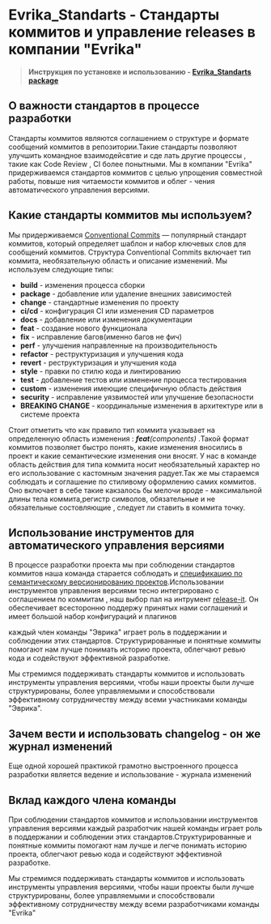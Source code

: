 # Evrika_Standarts - Стандарты коммитов и управление releases в компании "Evrika"

>  __Инструкция по установке и использованию - [Evrika_Standarts package](./MANUAL.md)__

## О важности стандартов в процессе разработки

Стандарты коммитов являются соглашением о структуре и формате сообщений коммитов в репозитории.Такие стандарты позволяют улучшить командное взаимодейсвтие и сде
лать другие процессы , такие как Code Review , CI более понытными. Мы в компании "Evrika" придерживаемся стандартов коммитов с целью упрощения совместной работы, повыше ния читаемости коммитов и облег - чения автоматического управления версиями.

## Какие стандарты коммитов мы используем?

Мы придерживаемся [Conventional Commits](https://www.conventionalcommits.org/ru/v1.0.0/) — популярный стандарт коммитов, который определяет шаблон и набор ключевых слов для сообщений коммитов. Структура Conventional Commits включает тип коммита, необязательную область и описание изменений. Мы используем следующие типы: 

+ __build__ - изменения процесса сборки
+ __package__ - добавление или удаление внешних зависимостей
+ __change__ - стандартные изменения по проекту
+ __ci/cd__ - конфигурация CI или изменения CD параметров
+ __docs__ - добавление или изменения документации
+ __feat__ - создание нового функционала
+ __fix__ - исправление багов(именно багов не фич)
+ __perf__ - улучшения направленные на производительность
+ __refactor__ - реструктуризация и улучшения кода
+ __revert__ - реструктуризация и улучшения кода
+ __style__ -  правки по стилю кода и линтированию
+ __test__ - добавление тестов или изменение процесса тестирования
+ __custom__ - изменения имеющие специфичную область действия
+ __security__ - исправление уязвимостей или улучшение безопасности
+ __BREAKING CHANGE__ - координальные изменения в архитектуре или в системе проекта

Стоит отметить что как правило тип коммита указывает на определенную область изменения : *__feat__(components)* .Такой формат коммитов позволяет быстро понять, какие изменения вносились в проект и какие семантические изменения они вносят. У нас в команде область действия для типа коммита носит необязательный характер но его использование с кастомным значения радует.Так же мы стараемся соблюдать и соглашение по стиливому оформлению самих коммитов. Оно включает в себе такие какзалось бы мелочи вроде - максимальной длины тела коммита,регистр символов, обязательные и не обязательные состовляющие , следует ли ставить в коммита точку.

## Использование инструментов для автоматического управления версиями

В процессе разработки проекта мы  при соблюдении стандартов коммитов наша команда старается соблюдать и [спецификацию по семантическому версионированию проектов](https://semver.org/lang/ru/spec/v2.0.0.html).Использовании инструментов управления версиями тесно интегрировано с соглашением по коммитам , наш выбор пал на интрумент [release-it](https://github.com/release-it/release-it/tree/main). Он обеспечивает всесторонню поддержу принятых нами соглашений и имеет большой набор конфигураций и плагинов 

каждый член команды "Эврика" играет роль в поддержании и соблюдении этих стандартов. Структурированные и понятные коммиты помогают нам лучше понимать историю проекта, облегчают ревью кода и содействуют эффективной разработке.

Мы стремимся поддерживать стандарты коммитов и использовать инструменты управления версиями, чтобы наши проекты были лучше структурированы, более управляемыми и способствовали эффективному сотрудничеству между всеми участниками команды "Эврика".

## Зачем вести и использовать changelog - он же журнал изменений

Еще одной хорошей практикой грамотно выстроенного процесса разработки является ведение и использование - журнала изменений

## Вклад каждого члена команды

При соблюдении стандартов коммитов и использовании инструментов управления версиями каждый разработчик нашей команды играет роль в поддержании и соблюдении этих стандартов.Структурированные и понятные коммиты помогают нам лучше и легче понимать историю проекта, облегчают ревью кода и содействуют эффективной разработке.

Мы стремимся поддерживать стандарты коммитов и использовать инструменты управления версиями, чтобы наши проекты были лучше структурированы, более управляемыми и способствовали эффективному сотрудничеству между всеми разработчиками команды "Evrika"
